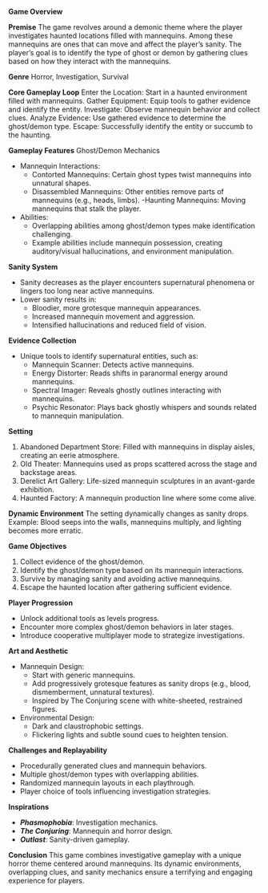 **Game Overview**

**Premise**
The game revolves around a demonic theme where the player investigates haunted locations filled with mannequins. Among these mannequins are ones that can move and affect the player’s sanity. The player’s goal is to identify the type of ghost or demon by gathering clues based on how they interact with the mannequins.

**Genre**
Horror, Investigation, Survival

**Core Gameplay Loop**
Enter the Location: Start in a haunted environment filled with mannequins.
Gather Equipment: Equip tools to gather evidence and identify the entity.
Investigate: Observe mannequin behavior and collect clues.
Analyze Evidence: Use gathered evidence to determine the ghost/demon type.
Escape: Successfully identify the entity or succumb to the haunting.

**Gameplay Features**
Ghost/Demon Mechanics
  - Mannequin Interactions:
    - Contorted Mannequins: Certain ghost types twist mannequins into unnatural shapes.
    - Disassembled Mannequins: Other entities remove parts of mannequins (e.g., heads, limbs).
    -Haunting Mannequins: Moving mannequins that stalk the player.
  - Abilities:
    - Overlapping abilities among ghost/demon types make identification challenging.
    - Example abilities include mannequin possession, creating auditory/visual hallucinations, and environment manipulation.

**Sanity System**
- Sanity decreases as the player encounters supernatural phenomena or lingers too long near active mannequins.
- Lower sanity results in:
    - Bloodier, more grotesque mannequin appearances.
    - Increased mannequin movement and aggression.
    - Intensified hallucinations and reduced field of vision.

**Evidence Collection**
- Unique tools to identify supernatural entities, such as:
    - Mannequin Scanner: Detects active mannequins.
    - Energy Distorter: Reads shifts in paranormal energy around mannequins.
    - Spectral Imager: Reveals ghostly outlines interacting with mannequins.
    - Psychic Resonator: Plays back ghostly whispers and sounds related to mannequin manipulation.

**Setting**
1. Abandoned Department Store: Filled with mannequins in display aisles, creating an eerie atmosphere.
2. Old Theater: Mannequins used as props scattered across the stage and backstage areas.
3. Derelict Art Gallery: Life-sized mannequin sculptures in an avant-garde exhibition.
4. Haunted Factory: A mannequin production line where some come alive.

**Dynamic Environment**
The setting dynamically changes as sanity drops. Example: Blood seeps into the walls, mannequins multiply, and lighting becomes more erratic.

**Game Objectives**
  1. Collect evidence of the ghost/demon.
  2. Identify the ghost/demon type based on its mannequin interactions.
  3. Survive by managing sanity and avoiding active mannequins.
  4. Escape the haunted location after gathering sufficient evidence.

**Player Progression**
  - Unlock additional tools as levels progress.
  - Encounter more complex ghost/demon behaviors in later stages.
  - Introduce cooperative multiplayer mode to strategize investigations.

**Art and Aesthetic**

  - Mannequin Design:
    - Start with generic mannequins.
    - Add progressively grotesque features as sanity drops (e.g., blood, dismemberment, unnatural textures).
    - Inspired by The Conjuring scene with white-sheeted, restrained figures.
  - Environmental Design:
    - Dark and claustrophobic settings.
    - Flickering lights and subtle sound cues to heighten tension.

**Challenges and Replayability**
  - Procedurally generated clues and mannequin behaviors.
  - Multiple ghost/demon types with overlapping abilities.
  - Randomized mannequin layouts in each playthrough.
  - Player choice of tools influencing investigation strategies.

**Inspirations**
  - **_Phasmophobia_**: Investigation mechanics.
  - **_The Conjuring_**: Mannequin and horror design.
  - **_Outlast_**: Sanity-driven gameplay.

**Conclusion**
This game combines investigative gameplay with a unique horror theme centered around mannequins. Its dynamic environments, overlapping clues, and sanity mechanics ensure a terrifying and engaging experience for players.
